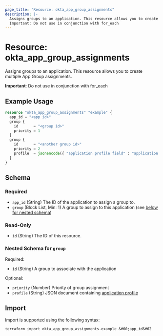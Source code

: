 ```yaml
---
page_title: "Resource: okta_app_group_assignments"
description: |-
  Assigns groups to an application. This resource allows you to create multiple App Group assignments.
  Important: Do not use in conjunction with for_each
---
```


# Resource: okta_app_group_assignments

Assigns groups to an application. This resource allows you to create multiple App Group assignments. 
		
**Important**: Do not use in conjunction with for_each

## Example Usage

```terraform
resource "okta_app_group_assignments" "example" {
  app_id = "<app id>"
  group {
    id       = "<group id>"
    priority = 1
  }
  group {
    id       = "<another group id>"
    priority = 2
    profile  = jsonencode({ "application profile field" : "application profile value" })
  }
}
```

<!-- schema generated by tfplugindocs -->
## Schema

### Required

- `app_id` (String) The ID of the application to assign a group to.
- `group` (Block List, Min: 1) A group to assign to this application (see [below for nested schema](#nestedblock--group))

### Read-Only

- `id` (String) The ID of this resource.

<a id="nestedblock--group"></a>
### Nested Schema for `group`

Required:

- `id` (String) A group to associate with the application

Optional:

- `priority` (Number) Priority of group assignment
- `profile` (String) JSON document containing [application profile](https://developer.okta.com/docs/reference/api/apps/#profile-object)

## Import

Import is supported using the following syntax:

```shell
terraform import okta_app_group_assignments.example &#60;app_id&#62
```
